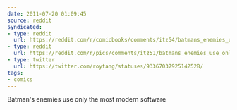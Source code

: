 ```yaml
---
date: 2011-07-20 01:09:45
source: reddit
syndicated:
- type: reddit
  url: https://reddit.com/r/comicbooks/comments/itz54/batmans_enemies_use_only_the_most_modern_software/
- type: reddit
  url: https://reddit.com/r/pics/comments/itz51/batmans_enemies_use_only_the_most_modern_software/
- type: twitter
  url: https://twitter.com/roytang/statuses/93367037925142528/
tags:
- comics
---
```


Batman's enemies use only the most modern software